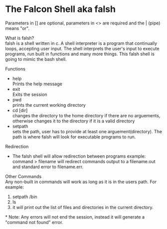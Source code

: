 # The Falcon Shell aka falsh
Parameters in [] are optional, parameters in <> are required and the | (pipe) means "or". 

What is falsh?  
falsh is a shell written in c. A shell interpreter is a program that continually loops, accepting user input. The shell interprets the user's input to execute programs, run built in functions and many more things. This falsh shell is going to mimic the bash shell.

Functions
* help  
Prints the help message
* exit  
Exits the session
* pwd  
prints the current working directory
* cd [dir]  
changes the directory to the home directory if there are no arguements, otherwise changes it to the directory if it is a valid directory 
* setpath  
sets the path, user has to provide at least one arguement(directory). The path is where falsh will look for executable programs to run.  

Redirection  
* The falsh shell will allow redirection between programs example:  
command > filename will redirect commands output to a filename.out and standard error to filename.err.

Other Commands  
Any non-built in commands will work as long as it is in the users path. For example:  
1. setpath /bin  
2. ls  
3. it will print out the list of files and directories in the current directory.

\* Note: Any errors will not end the session, instead it will generate a "command not found" error.
